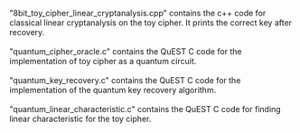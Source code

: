 "8bit_toy_cipher_linear_cryptanalysis.cpp" contains the c++ code for classical linear cryptanalysis on the toy cipher. It prints the correct key after recovery.<br/><br/>
"quantum_cipher_oracle.c" contains the QuEST C code for the implementation of toy cipher as a quantum circuit.<br/><br/>
"quantum_key_recovery.c" contains the QuEST C code for the implementation of the quantum key recovery algorithm.<br/><br/>
"quantum_linear_characteristic.c" contains the QuEST C code for finding linear characteristic for the toy cipher.<br/><br/>
